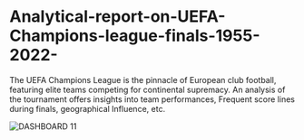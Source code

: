 # Analytical-report-on-UEFA-Champions-league-finals-1955-2022-
The UEFA Champions League is the pinnacle of European club football, featuring elite teams competing for continental supremacy. An analysis of the tournament offers insights into team performances, Frequent score lines during finals, geographical Influence, etc.

![DASHBOARD 11](https://github.com/user-attachments/assets/e1b4fa08-878e-4bd9-a068-89ac5320cf02)


